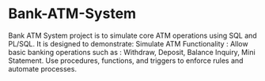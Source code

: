 # Bank-ATM-System
Bank ATM System project is to simulate core ATM operations using SQL and PL/SQL. It is designed to demonstrate: Simulate ATM Functionality : Allow basic banking operations such as : Withdraw, Deposit, Balance Inquiry, Mini Statement. Use procedures, functions, and triggers to enforce rules and automate processes.
